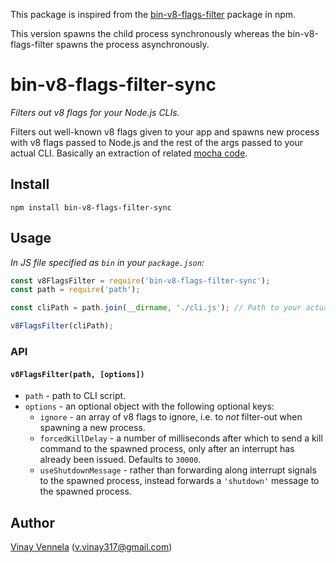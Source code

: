 This package is inspired from the [bin-v8-flags-filter](https://www.npmjs.com/package/bin-v8-flags-filter) package in npm.

This version spawns the child process synchronously whereas the bin-v8-flags-filter spawns the process asynchronously.

# bin-v8-flags-filter-sync


*Filters out v8 flags for your Node.js CLIs.*

Filters out well-known v8 flags given to your app and spawns new process with v8 flags passed to Node.js and the rest
of the args passed to your actual CLI. Basically an extraction of related [mocha code](https://github.com/mochajs/mocha/blob/master/bin/mocha).

## Install
```
npm install bin-v8-flags-filter-sync
```

## Usage
*In JS file specified as `bin` in your `package.json`:*
```js
const v8FlagsFilter = require('bin-v8-flags-filter-sync');
const path = require('path');

const cliPath = path.join(__dirname, './cli.js'); // Path to your actual CLI file that contains app code.

v8FlagsFilter(cliPath);
```

### API
#### `v8FlagsFilter(path, [options])`
 - `path` - path to CLI script.
 - `options` - an optional object with the following optional keys:
   - `ignore` - an array of v8 flags to ignore, i.e. to _not_ filter-out when spawning a new process.
   - `forcedKillDelay` - a number of milliseconds after which to send a kill command to the spawned process, only after an interrupt has already been issued.  Defaults to `30000`.
   - `useShutdownMessage` - rather than forwarding along interrupt signals to the spawned process, instead forwards a `'shutdown'` message to the spawned process.

## Author
[Vinay Vennela](https://github.com/vinayvennela) (v.vinay317@gmail.com)